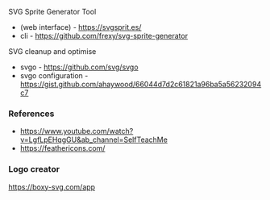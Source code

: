SVG Sprite Generator Tool

- (web interface) - https://svgsprit.es/
- cli - https://github.com/frexy/svg-sprite-generator

SVG cleanup and optimise

- svgo - https://github.com/svg/svgo
- svgo configuration - https://gist.github.com/ahaywood/66044d7d2c61821a96ba5a56232094c7

### References

- https://www.youtube.com/watch?v=LgfLpEHqgGU&ab_channel=SelfTeachMe
- https://feathericons.com/

### Logo creator

https://boxy-svg.com/app
